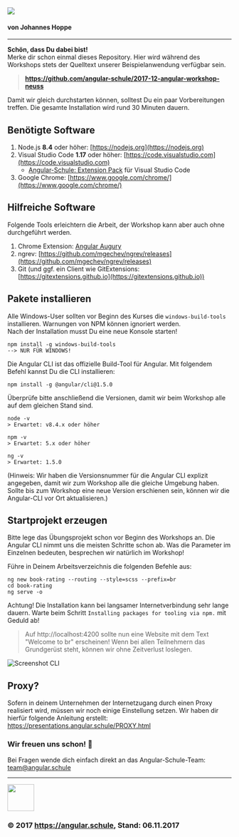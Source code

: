 <img src="http://assets.angular.schule/logo-angular-power-workshop-ng5.png">

#### **von Johannes Hoppe**

<hr>

**Schön, dass Du dabei bist!**  
Merke dir schon einmal dieses Repository.
Hier wird während des Workshops stets der Quelltext unserer Beispielanwendung verfügbar sein.
> **https://github.com/angular-schule/2017-12-angular-workshop-neuss**

Damit wir gleich durchstarten können, solltest Du ein paar Vorbereitungen treffen.
Die gesamte Installation wird rund 30 Minuten dauern. 


## Benötigte Software

1. Node.js **8.4** oder höher: [https://nodejs.org](https://nodejs.org)
2. Visual Studio Code **1.17** oder höher: [https://code.visualstudio.com](https://code.visualstudio.com)
   * [Angular-Schule: Extension Pack](https://marketplace.visualstudio.com/items?itemName=angular-schule.angular-schule-extension-pack) für Visual Studio Code 
3. Google Chrome: [https://www.google.com/chrome/](https://www.google.com/chrome/)
   
## Hilfreiche Software

Folgende Tools erleichtern die Arbeit, der Workshop kann aber auch ohne durchgeführt werden.

1. Chrome Extension: [Angular Augury](https://chrome.google.com/webstore/detail/augury/elgalmkoelokbchhkhacckoklkejnhcd)
2. ngrev: [https://github.com/mgechev/ngrev/releases](https://github.com/mgechev/ngrev/releases)
3. Git (und ggf. ein Client wie GitExtensions: [https://gitextensions.github.io](https://gitextensions.github.io))


## Pakete installieren

Alle Windows-User sollten vor Beginn des Kurses die `windows-build-tools` installieren. Warnungen von NPM können ignoriert werden.  
Nach der Installation musst Du eine neue Konsole starten!

```
npm install -g windows-build-tools
--> NUR FÜR WINDOWS!
```

Die Angular CLI ist das offizielle Build-Tool für Angular. Mit folgendem Befehl kannst Du die CLI installieren:

```
npm install -g @angular/cli@1.5.0
```

Überprüfe bitte anschließend die Versionen, damit wir beim Workshop alle auf dem gleichen Stand sind.
```
node -v
> Erwartet: v8.4.x oder höher

npm -v
> Erwartet: 5.x oder höher

ng -v
> Erwartet: 1.5.0

```

(Hinweis: Wir haben die Versionsnummer für die Angular CLI explizit angegeben, damit wir zum Workshop alle die gleiche Umgebung haben. Sollte bis zum Workshop eine neue Version erschienen sein, können wir die Angular-CLI vor Ort aktualisieren.)


## Startprojekt erzeugen

Bitte lege das Übungsprojekt schon vor Beginn des Workshops an.
Die Angular CLI nimmt uns die meisten Schritte schon ab.
Was die Parameter im Einzelnen bedeuten, besprechen wir natürlich im Workshop!

Führe in Deinem Arbeitsverzeichnis die folgenden Befehle aus:

```
ng new book-rating --routing --style=scss --prefix=br
cd book-rating
ng serve -o
```

Achtung! Die Installation kann bei langsamer Internetverbindung sehr lange dauern.
Warte beim Schritt `Installing packages for tooling via npm.` mit Geduld ab!


> Auf http://localhost:4200 sollte nun eine Website mit dem Text "Welcome to br" erscheinen!
Wenn bei allen Teilnehmern das Grundgerüst steht, können wir ohne Zeitverlust loslegen.

![Screenshot CLI](http://assets.angular.schule/chrome_cli_welcome.png)


## Proxy?

Sofern in deinem Unternehmen der Internetzugang durch einen Proxy realisiert wird, müssen wir noch einige Einstellung setzen.
Wir haben dir hierfür folgende Anleitung erstellt:
https://presentations.angular.schule/PROXY.html


### Wir freuen uns schon! 🙂

Bei Fragen wende dich einfach direkt an das Angular-Schule-Team:  
[team@angular.schule](mailto:team@angular.schule)

<hr>

<img src="http://assets.angular.schule/logo-angular-schule.png" height="60">

### &copy; 2017 https://angular.schule, Stand: 06.11.2017


